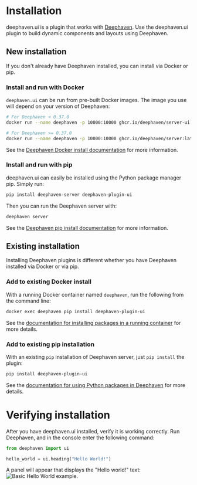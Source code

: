 # Installation

deephaven.ui is a plugin that works with [Deephaven](https://deephaven.io/core/docs/). Use the deephaven.ui plugin to build dynamic components and layouts using Deephaven.

## New installation

If you don't already have Deephaven installed, you can install via Docker or pip.

### Install and run with Docker

`deephaven.ui` can be run from pre-built Docker images. The image you use will depend on your version of Deephaven:

```bash
# For Deephaven < 0.37.0
docker run --name deephaven -p 10000:10000 ghcr.io/deephaven/server-ui:latest

# For Deephaven >= 0.37.0
docker run --name deephaven -p 10000:10000 ghcr.io/deephaven/server:latest
```

See the [Deephaven Docker install documentation](https://deephaven.io/core/docs/getting-started/docker-install/) for more information.

### Install and run with pip

deephaven.ui can easily be installed using the Python package manager pip. Simply run:

```sh
pip install deephaven-server deephaven-plugin-ui
```

Then you can run the Deephaven server with:

```sh
deephaven server
```

See the [Deephaven pip install documentation](https://deephaven.io/core/docs/getting-started/pip-install/) for more information.

## Existing installation

Installing Deephaven plugins is different whether you have Deephaven installed via Docker or via pip.

### Add to existing Docker install

With a running Docker container named `deephaven`, run the following from the command line:

```sh
docker exec deephaven pip install deephaven-plugin-ui
```

See the [documentation for installing packages in a running container](https://deephaven.io/core/docs/how-to-guides/install-and-use-python-packages/#install-packages-in-a-running-docker-container-from-the-command-line) for more details.

### Add to existing pip installation

With an existing `pip` installation of Deephaven server, just `pip install` the plugin:

```sh
pip install deephaven-plugin-ui
```

See the [documentation for using Python packages in Deephaven](https://deephaven.io/core/docs/how-to-guides/install-and-use-python-packages/#use-python-packages-in-deephaven) for more details.

# Verifying installation

After you have deephaven.ui installed, verify it is working correctly. Run Deephaven, and in the console enter the following command:

```python
from deephaven import ui

hello_world = ui.heading("Hello World!")
```

A panel will appear that displays the "Hello world!" text:
![Basic Hello World example.](../_assets/hello_world.png)

